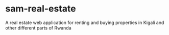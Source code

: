 # sam-real-estate
A real estate web application for renting and buying properties in Kigali and other different parts of Rwanda